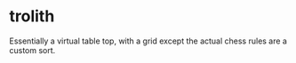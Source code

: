 # trolith
Essentially a virtual table top, with a grid except the actual chess rules are a custom sort. 
